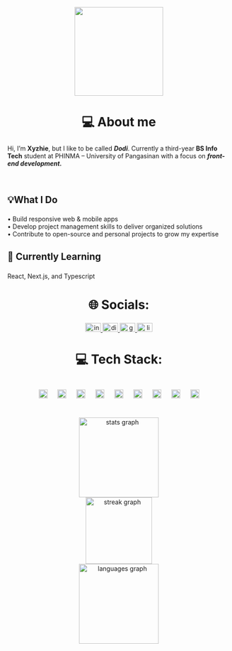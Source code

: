 <br clear="both">

<div align="center">
  <img height="200" src="https://user-images.githubusercontent.com/45157446/161337980-87a1b2e4-99ea-4fc8-ab1e-faa61357b40d.gif"  />
</div>

###

<h1 align="center">💻 About me</h1>

###

<p align="justified">Hi, I’m <b>Xyzhie</b>, but I like to be called <b><i>Dodi</i></b>. Currently a third-year <b>BS Info Tech</b> student at PHINMA – University of Pangasinan with a focus on <b><i>front-end development.</i></b></p> <br>


###

<h2 align="left">💡What I Do</h2>

###

<p align="left">• Build responsive web & mobile apps<br>• Develop project management skills to deliver organized solutions<br>• Contribute to open-source and personal projects to grow my expertise</p>

###

<h2 align="left">📝 Currently Learning</h2>

###

<p align="left">React, Next.js, and Typescript</p>

###

<h1 align="center">🌐 Socials:</h1>

###

<div align="center">
  <a href="https://www.instagram.com/_xy.zh" target="_blank">
    <img src="https://raw.githubusercontent.com/maurodesouza/profile-readme-generator/master/src/assets/icons/social/instagram/default.svg" width="35" height="20" alt="instagram logo"  />
  </a>
  <a href="745901637901746226" target="_blank">
    <img src="https://raw.githubusercontent.com/maurodesouza/profile-readme-generator/master/src/assets/icons/social/discord/default.svg" width="35" height="20" alt="discord logo"  />
  </a>
  <a href="xyzhiedacanay24@gmail.com" target="_blank">
    <img src="https://raw.githubusercontent.com/maurodesouza/profile-readme-generator/master/src/assets/icons/social/gmail/default.svg" width="35" height="20" alt="gmail logo"  />
  </a>
  <a href="https://www.linkedin.com/in/xyzhie-dacanay-b12393292/" target="_blank">
    <img src="https://raw.githubusercontent.com/maurodesouza/profile-readme-generator/master/src/assets/icons/social/linkedin/default.svg" width="35" height="20" alt="linkedin logo"  />
  </a>
</div>

###

<h1 align="center">💻 Tech Stack:</h1>

###

<br clear="both">

<div align="center">
  <img src="https://cdn.jsdelivr.net/gh/devicons/devicon/icons/typescript/typescript-original.svg" height="20" alt="typescript logo"  />
  <img width="15" />
  <img src="https://cdn.jsdelivr.net/gh/devicons/devicon/icons/react/react-original.svg" height="20" alt="react logo"  />
  <img width="15" />
  <img src="https://cdn.jsdelivr.net/gh/devicons/devicon/icons/html5/html5-original.svg" height="20" alt="html5 logo"  />
  <img width="15" />
  <img src="https://cdn.jsdelivr.net/gh/devicons/devicon/icons/css3/css3-original.svg" height="20" alt="css3 logo"  />
  <img width="15" />
  <img src="https://cdn.jsdelivr.net/gh/devicons/devicon/icons/python/python-original.svg" height="20" alt="python logo"  />
  <img width="15" />
  <img src="https://cdn.jsdelivr.net/gh/devicons/devicon/icons/nextjs/nextjs-original.svg" height="20" alt="nextjs logo"  />
  <img width="15" />
  <img src="https://cdn.jsdelivr.net/gh/devicons/devicon/icons/kotlin/kotlin-original.svg" height="20" alt="kotlin logo"  />
  <img width="15" />
  <img src="https://cdn.jsdelivr.net/gh/devicons/devicon/icons/java/java-original.svg" height="20" alt="java logo"  />
  <img width="15" />
  <img src="https://cdn.jsdelivr.net/gh/devicons/devicon/icons/tailwindcss/tailwindcss-original-wordmark.svg" height="20" alt="tailwindcss logo"  />
</div>

###

<br clear="both">

<div align="center">
  <img src="https://github-readme-stats.vercel.app/api?username=Xyzhie-Dacanay&hide_title=false&hide_rank=false&show_icons=true&include_all_commits=true&count_private=true&disable_animations=false&theme=great-gatsby&locale=en&hide_border=false" height="180" alt="stats graph" /> <br>
  <img src="https://streak-stats.demolab.com?user=Xyzhie-Dacanay&locale=en&mode=daily&theme=great-gatsby&hide_border=false&border_radius=7" height="150" alt="streak graph" /> <br>
  <img src="https://github-readme-stats.vercel.app/api/top-langs?username=Xyzhie-Dacanay&locale=en&hide_title=false&layout=compact&card_width=320&langs_count=5&theme=great-gatsby&hide_border=false" height="180" alt="languages graph"  />
</div>

###
